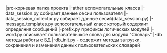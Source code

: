 |src-корневая папка проекта
|-ather вспомогательные классв
  |-data_session.py собирает данные сесии пользователя
  |-data_session_collector.py собирает данные сесий(data_session.py)
  |-message_templates.py вспосогательный класс который содержит определния сообщений
  |-prefix.py префиксы логических модулей
  |-word.py описывает пользовательчкое слова для модуля "Словарь"
|-db методы работы с БД
  |-db_init.py - содержит методы загрузки, сохранения и изменения данных пользовательских словарей
  
